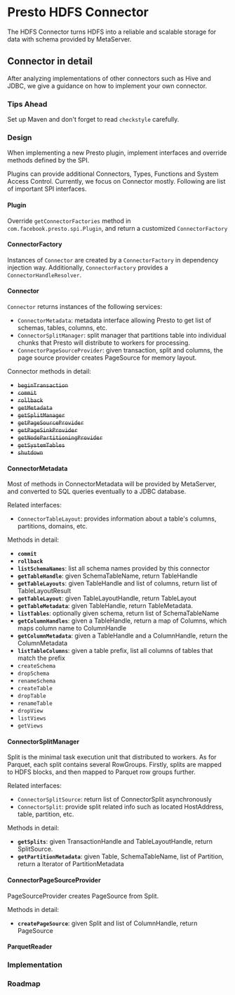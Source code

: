 # Presto HDFS Connector

The HDFS Connector turns HDFS into a reliable and scalable storage for data with schema provided by MetaServer.

## Connector in detail

After analyzing implementations of other connectors such as Hive and JDBC, we give a guidance on how to implement your
own connector.

### Tips Ahead
Set up Maven and don't forget to read `checkstyle` carefully.

### Design
When implementing a new Presto plugin, implement interfaces and override methods defined by the SPI.

Plugins can provide additional Connectors, Types, Functions and System Access Control. Currently, we focus on Connector
mostly. Following are list of important SPI interfaces.

#### Plugin
Override `getConnectorFactories` method in `com.facebook.presto.spi.Plugin`, and return a customized `ConnectorFactory`

#### ConnectorFactory
Instances of `Connector` are created by a `ConnectorFactory` in dependency injection way. Additionally, `ConnectorFactory` provides 
a `ConnectorHandleResolver`.

#### Connector
`Connector` returns instances of the following services:
+ `ConnectorMetadata`: metadata interface allowing Presto to get list of schemas, tables, columns, etc.
+ `ConnectorSplitManager`: split manager that partitions table into individual chunks that Presto will distribute to workers for processing.
+ `ConnectorPageSourceProvider`: given transaction, split and columns, the page source provider creates PageSource for memory layout.

Connector methods in detail:
+ ~~`beginTransaction`~~
+ ~~`commit`~~
+ ~~`rollback`~~
+ ~~`getMetadata`~~
+ ~~`getSplitManager`~~
+ ~~`getPageSourceProvider`~~
+ ~~`getPageSinkProvider`~~
+ ~~`getNodePartitioningProvider`~~
+ ~~`getSystemTables`~~
+ ~~`shutdown`~~

#### ConnectorMetadata
Most of methods in ConnectorMetadata will be provided by MetaServer, and converted to SQL queries eventually to a JDBC database.

Related interfaces:
+ `ConnectorTableLayout`: provides information about a table's columns, partitions, domains, etc.

Methods in detail:
+ __`commit`__
+ __`rollback`__
+ __`listSchemaNames`__: list all schema names provided by this connector
+ __`getTableHandle`__: given SchemaTableName, return TableHandle
+ __`getTableLayouts`__: given TableHandle and list of columns, return list of TableLayoutResult
+ __`getTableLayout`__: given TableLayoutHandle, return TableLayout
+ __`getTableMetadata`__: given TableHandle, return TableMetadata.
+ __`listTables`__: optionally given schema, return list of SchemaTableName
+ __`getColumnHandles`__: given a TableHandle, return a map of Columns, which maps column name to ColumnHandle
+ __`getColumnMetadata`__: given a TableHandle and a ColumnHandle, return the ColumnMetadata
+ __`listTableColumns`__: given a table prefix, list all columns of tables that match the prefix
+ `createSchema`
+ `dropSchema`
+ `renameSchema`
+ `createTable`
+ `dropTable`
+ `renameTable`
+ `dropView`
+ `listViews`
+ `getViews`

#### ConnectorSplitManager
Split is the minimal task execution unit that distributed to workers. As for Parquet, each split contains several RowGroups.
Firstly, splits are mapped to HDFS blocks, and then mapped to Parquet row groups further.

Related interfaces:
+ `ConnectorSplitSource`: return list of ConnectorSplit asynchronously
+ `ConnectorSplit`: provide split related info such as located HostAddress, table, partition, etc.

Methods in detail:
+ __`getSplits`__: given TransactionHandle and TableLayoutHandle, return SplitSource.
+ __`getPartitionMetadata`__: given Table, SchemaTableName, list of Partition, return a Iterator of PartitionMetadata

#### ConnectorPageSourceProvider
PageSourceProvider creates PageSource from Split.

Methods in detail:
+ __`createPageSource`__: given Split and list of ColumnHandle, return PageSource

#### ParquetReader

### Implementation

### Roadmap